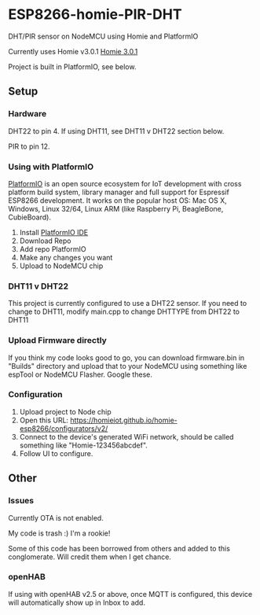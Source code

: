# ESP8266-homie-PIR-DHT
DHT/PIR sensor on NodeMCU using Homie and PlatformIO

Currently uses Homie v3.0.1 [Homie 3.0.1](https://github.com/homieiot/convention/releases/tag/v3.0.1)

Project is built in PlatformIO, see below. 

## Setup
### Hardware
DHT22 to pin 4. If using DHT11, see DHT11 v DHT22 section below.

PIR to pin 12.

### Using with PlatformIO

[PlatformIO](http://platformio.org) is an open source ecosystem for IoT development with cross platform build system, library manager and full support for Espressif ESP8266 development. It works on the popular host OS: Mac OS X, Windows, Linux 32/64, Linux ARM (like Raspberry Pi, BeagleBone, CubieBoard).

1. Install [PlatformIO IDE](http://platformio.org/platformio-ide)
2. Download Repo
3. Add repo PlatformIO
4. Make any changes you want
5. Upload to NodeMCU chip

### DHT11 v DHT22
This project is currently configured to use a DHT22 sensor. If you need to change to DHT11, modify main.cpp to change DHTTYPE from DHT22 to DHT11

### Upload Firmware directly
If you think my code looks good to go, you can download firmware.bin in "Builds" directory and upload that to your NodeMCU using something like espTool or NodeMCU Flasher. Google these.

### Configuration

1. Upload project to Node chip
2. Open this URL: https://homieiot.github.io/homie-esp8266/configurators/v2/
3. Connect to the device's generated WiFi network, should be called something like "Homie-123456abcdef".
4. Follow UI to configure.

## Other
### Issues
Currently OTA is not enabled. 

My code is trash :) I'm a rookie!

Some of this code has been borrowed from others and added to this conglomerate. Will credit them when I get chance. 

### openHAB
If using with openHAB v2.5 or above, once MQTT is configured, this device will automatically show up in Inbox to add. 